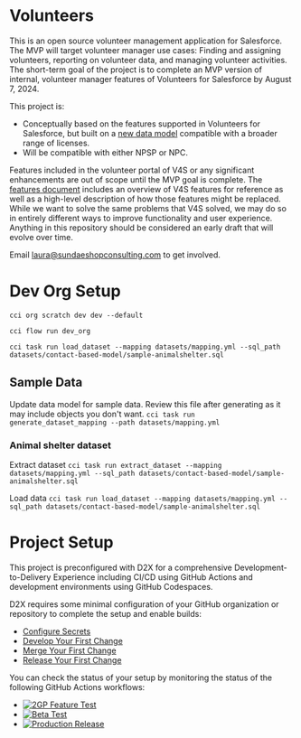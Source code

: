 # Volunteers
This is an open source volunteer management application for Salesforce. The MVP will target volunteer manager use cases: Finding and assigning volunteers, reporting on volunteer data, and managing volunteer activities. The short-term goal of the project is to complete an MVP version of internal, volunteer manager features of Volunteers for Salesforce by August 7, 2024. 

This project is:
- Conceptually based on the features supported in Volunteers for Salesforce, but built on a [new data model](docs/data_model.md) compatible with a broader range of licenses.
- Will be compatible with either NPSP or NPC. 

Features included in the volunteer portal of V4S or any significant enhancements are out of scope until the MVP goal is complete. The [features document](docs/features.md) includes an overview of V4S features for reference as well as a high-level description of how those features might be replaced. While we want to solve the same problems that V4S solved, we may do so in entirely different ways to improve functionality and user experience. Anything in this repository should be considered an early draft that will evolve over time.

Email laura@sundaeshopconsulting.com to get involved.

# Dev Org Setup
`cci org scratch dev dev --default`

`cci flow run dev_org`

`cci task run load_dataset --mapping datasets/mapping.yml --sql_path datasets/contact-based-model/sample-animalshelter.sql`

## Sample Data 

Update data model for sample data. Review this file after generating as it may include objects you don't want.
`cci task run generate_dataset_mapping --path datasets/mapping.yml`

### Animal shelter dataset

Extract dataset
`cci task run extract_dataset --mapping datasets/mapping.yml --sql_path datasets/contact-based-model/sample-animalshelter.sql`

Load data
`cci task run load_dataset --mapping datasets/mapping.yml --sql_path datasets/contact-based-model/sample-animalshelter.sql`



# Project Setup
This project is preconfigured with D2X for a comprehensive Development-to-Delivery Experience including CI/CD using GitHub Actions and development environments using GitHub Codespaces.

D2X requires some minimal configuration of your GitHub organization or repository to complete the setup and enable builds:
* [Configure Secrets](https://d2x.readthedocs.io/en/latest/tutorial/#secrets)
* [Develop Your First Change](https://d2x.readthedocs.io/en/latest/tutorial/#develop)
* [Merge Your First Change](https://d2x.readthedocs.io/en/latest/tutorial/#merge)
* [Release Your First Change](https://d2x.readthedocs.io/en/latest/tutorial/#release)

You can check the status of your setup by monitoring the status of the following GitHub Actions workflows:
* [![2GP Feature Test](https://github.com/lmeerkatz/Volunteers/actions/workflows/feature.yml/badge.svg)](https://github.com/lmeerkatz/Volunteers/actions/workflows/feature.yml)
* [![Beta Test](https://github.com/lmeerkatz/Volunteers/actions/workflows/beta.yml/badge.svg)](https://github.com/lmeerkatz/Volunteers/actions/workflows/beta.yml)
* [![Production Release](https://github.com/lmeerkatz/Volunteers/actions/workflows/release.yml/badge.svg)](https://github.com/lmeerkatz/Volunteers/actions/workflows/release.yml)
